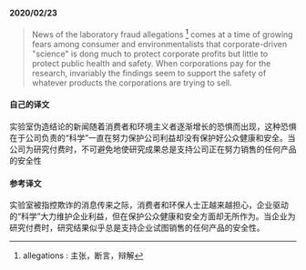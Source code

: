 #### 2020/02/23

> News of the laboratory fraud allegations [^1] comes at a time of growing fears among consumer and environmentalists that corporate-driven "science" is dong much to protect corporate profits but little to protect public health and safety. When corporations pay for the research, invariably the findings seem to support the safety of whatever products the corporations are trying to sell.



#### 自己的译文

实验室伪造结论的新闻随着消费者和环境主义者逐渐增长的恐惧而出现，这种恐惧在于公司负责的“科学”一直在努力保护公司利益却没有保护好公众健康和安全。当公司为研究付费时，不可避免地使研究成果总是支持公司正在努力销售的任何产品的安全性



#### 参考译文

实验室被指控欺诈的消息传来之际，消费者和环保人士正越来越担心，企业驱动的“科学”大力维护企业利益，但在保护公众健康和安全方面却无所作为。当企业为研究付费时，研究结果似乎总是支持企业试图销售的任何产品的安全性。



[^1]: allegations : 主张，断言，辩解